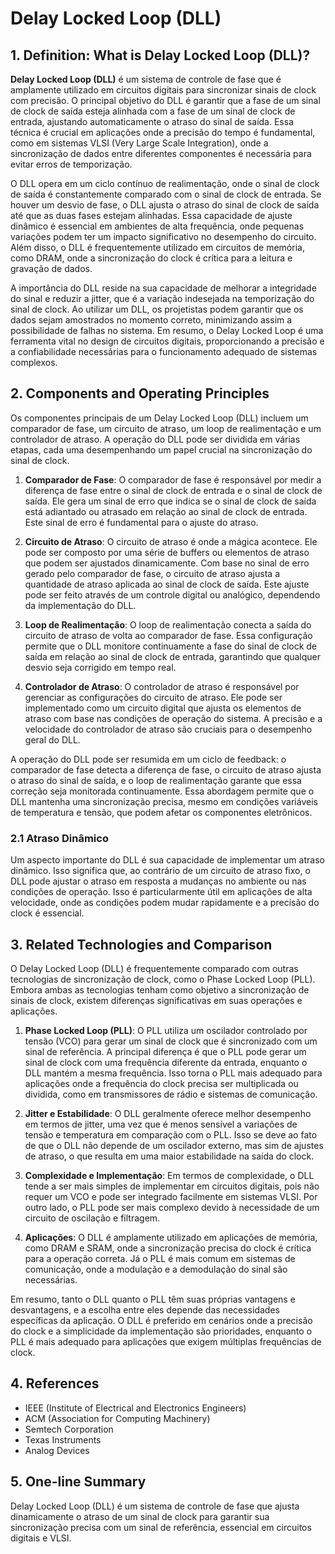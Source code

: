# Delay Locked Loop (DLL)

## 1. Definition: What is **Delay Locked Loop (DLL)**?
**Delay Locked Loop (DLL)** é um sistema de controle de fase que é amplamente utilizado em circuitos digitais para sincronizar sinais de clock com precisão. O principal objetivo do DLL é garantir que a fase de um sinal de clock de saída esteja alinhada com a fase de um sinal de clock de entrada, ajustando automaticamente o atraso do sinal de saída. Essa técnica é crucial em aplicações onde a precisão do tempo é fundamental, como em sistemas VLSI (Very Large Scale Integration), onde a sincronização de dados entre diferentes componentes é necessária para evitar erros de temporização.

O DLL opera em um ciclo contínuo de realimentação, onde o sinal de clock de saída é constantemente comparado com o sinal de clock de entrada. Se houver um desvio de fase, o DLL ajusta o atraso do sinal de clock de saída até que as duas fases estejam alinhadas. Essa capacidade de ajuste dinâmico é essencial em ambientes de alta frequência, onde pequenas variações podem ter um impacto significativo no desempenho do circuito. Além disso, o DLL é frequentemente utilizado em circuitos de memória, como DRAM, onde a sincronização do clock é crítica para a leitura e gravação de dados.

A importância do DLL reside na sua capacidade de melhorar a integridade do sinal e reduzir a jitter, que é a variação indesejada na temporização do sinal de clock. Ao utilizar um DLL, os projetistas podem garantir que os dados sejam amostrados no momento correto, minimizando assim a possibilidade de falhas no sistema. Em resumo, o Delay Locked Loop é uma ferramenta vital no design de circuitos digitais, proporcionando a precisão e a confiabilidade necessárias para o funcionamento adequado de sistemas complexos.

## 2. Components and Operating Principles
Os componentes principais de um Delay Locked Loop (DLL) incluem um comparador de fase, um circuito de atraso, um loop de realimentação e um controlador de atraso. A operação do DLL pode ser dividida em várias etapas, cada uma desempenhando um papel crucial na sincronização do sinal de clock.

1. **Comparador de Fase**: O comparador de fase é responsável por medir a diferença de fase entre o sinal de clock de entrada e o sinal de clock de saída. Ele gera um sinal de erro que indica se o sinal de clock de saída está adiantado ou atrasado em relação ao sinal de clock de entrada. Este sinal de erro é fundamental para o ajuste do atraso.

2. **Circuito de Atraso**: O circuito de atraso é onde a mágica acontece. Ele pode ser composto por uma série de buffers ou elementos de atraso que podem ser ajustados dinamicamente. Com base no sinal de erro gerado pelo comparador de fase, o circuito de atraso ajusta a quantidade de atraso aplicada ao sinal de clock de saída. Este ajuste pode ser feito através de um controle digital ou analógico, dependendo da implementação do DLL.

3. **Loop de Realimentação**: O loop de realimentação conecta a saída do circuito de atraso de volta ao comparador de fase. Essa configuração permite que o DLL monitore continuamente a fase do sinal de clock de saída em relação ao sinal de clock de entrada, garantindo que qualquer desvio seja corrigido em tempo real.

4. **Controlador de Atraso**: O controlador de atraso é responsável por gerenciar as configurações do circuito de atraso. Ele pode ser implementado como um circuito digital que ajusta os elementos de atraso com base nas condições de operação do sistema. A precisão e a velocidade do controlador de atraso são cruciais para o desempenho geral do DLL.

A operação do DLL pode ser resumida em um ciclo de feedback: o comparador de fase detecta a diferença de fase, o circuito de atraso ajusta o atraso do sinal de saída, e o loop de realimentação garante que essa correção seja monitorada continuamente. Essa abordagem permite que o DLL mantenha uma sincronização precisa, mesmo em condições variáveis de temperatura e tensão, que podem afetar os componentes eletrônicos.

### 2.1 Atraso Dinâmico
Um aspecto importante do DLL é sua capacidade de implementar um atraso dinâmico. Isso significa que, ao contrário de um circuito de atraso fixo, o DLL pode ajustar o atraso em resposta a mudanças no ambiente ou nas condições de operação. Isso é particularmente útil em aplicações de alta velocidade, onde as condições podem mudar rapidamente e a precisão do clock é essencial.

## 3. Related Technologies and Comparison
O Delay Locked Loop (DLL) é frequentemente comparado com outras tecnologias de sincronização de clock, como o Phase Locked Loop (PLL). Embora ambas as tecnologias tenham como objetivo a sincronização de sinais de clock, existem diferenças significativas em suas operações e aplicações.

1. **Phase Locked Loop (PLL)**: O PLL utiliza um oscilador controlado por tensão (VCO) para gerar um sinal de clock que é sincronizado com um sinal de referência. A principal diferença é que o PLL pode gerar um sinal de clock com uma frequência diferente da entrada, enquanto o DLL mantém a mesma frequência. Isso torna o PLL mais adequado para aplicações onde a frequência do clock precisa ser multiplicada ou dividida, como em transmissores de rádio e sistemas de comunicação.

2. **Jitter e Estabilidade**: O DLL geralmente oferece melhor desempenho em termos de jitter, uma vez que é menos sensível a variações de tensão e temperatura em comparação com o PLL. Isso se deve ao fato de que o DLL não depende de um oscilador externo, mas sim de ajustes de atraso, o que resulta em uma maior estabilidade na saída do clock.

3. **Complexidade e Implementação**: Em termos de complexidade, o DLL tende a ser mais simples de implementar em circuitos digitais, pois não requer um VCO e pode ser integrado facilmente em sistemas VLSI. Por outro lado, o PLL pode ser mais complexo devido à necessidade de um circuito de oscilação e filtragem.

4. **Aplicações**: O DLL é amplamente utilizado em aplicações de memória, como DRAM e SRAM, onde a sincronização precisa do clock é crítica para a operação correta. Já o PLL é mais comum em sistemas de comunicação, onde a modulação e a demodulação do sinal são necessárias.

Em resumo, tanto o DLL quanto o PLL têm suas próprias vantagens e desvantagens, e a escolha entre eles depende das necessidades específicas da aplicação. O DLL é preferido em cenários onde a precisão do clock e a simplicidade da implementação são prioridades, enquanto o PLL é mais adequado para aplicações que exigem múltiplas frequências de clock.

## 4. References
- IEEE (Institute of Electrical and Electronics Engineers)
- ACM (Association for Computing Machinery)
- Semtech Corporation
- Texas Instruments
- Analog Devices

## 5. One-line Summary
Delay Locked Loop (DLL) é um sistema de controle de fase que ajusta dinamicamente o atraso de um sinal de clock para garantir sua sincronização precisa com um sinal de referência, essencial em circuitos digitais e VLSI.